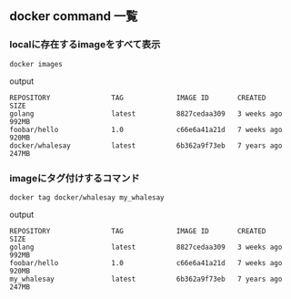 ## docker command 一覧

### localに存在するimageをすべて表示
```docker images```

output
```
REPOSITORY               TAG             IMAGE ID       CREATED         SIZE
golang                   latest          8827cedaa309   3 weeks ago     992MB
foobar/hello             1.0             c66e6a41a21d   7 weeks ago     920MB
docker/whalesay          latest          6b362a9f73eb   7 years ago     247MB
```
### imageにタグ付けするコマンド

```docker tag docker/whalesay my_whalesay```

output

```
REPOSITORY               TAG             IMAGE ID       CREATED         SIZE
golang                   latest          8827cedaa309   3 weeks ago     992MB
foobar/hello             1.0             c66e6a41a21d   7 weeks ago     920MB
my_whalesay              latest          6b362a9f73eb   7 years ago     247MB
```
